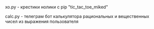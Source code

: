 xo.py - крестики нолики с pip "tic_tac_toe_miked"

calс.py - телеграм бот калькулятора рациональных и вещественных чисел из выражения пользователя